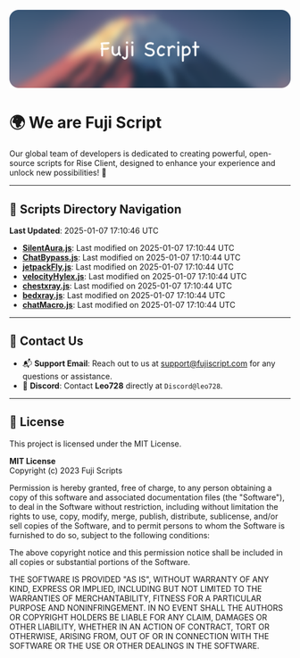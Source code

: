 ![Banner](.github/b.webp)

# 🌍 **We are Fuji Script**

Our global team of developers is dedicated to creating powerful, open-source scripts for Rise Client, designed to enhance your experience and unlock new possibilities! 🌟

---
<!-- SCRIPTS_NAVIGATION_START -->
## 📂 **Scripts Directory Navigation**

**Last Updated**: 2025-01-07 17:10:46 UTC

- **[SilentAura.js](scripts/SilentAura.js)**: Last modified on 2025-01-07 17:10:44 UTC
- **[ChatBypass.js](scripts/ChatBypass.js)**: Last modified on 2025-01-07 17:10:44 UTC
- **[jetpackFly.js](scripts/jetpackFly.js)**: Last modified on 2025-01-07 17:10:44 UTC
- **[velocityHylex.js](scripts/velocityHylex.js)**: Last modified on 2025-01-07 17:10:44 UTC
- **[chestxray.js](scripts/chestxray.js)**: Last modified on 2025-01-07 17:10:44 UTC
- **[bedxray.js](scripts/bedxray.js)**: Last modified on 2025-01-07 17:10:44 UTC
- **[chatMacro.js](scripts/chatMacro.js)**: Last modified on 2025-01-07 17:10:44 UTC

<!-- SCRIPTS_NAVIGATION_END -->

---

## 💬 **Contact Us**  
- 📬 **Support Email**: Reach out to us at [support@fujiscript.com](mailto:support@fujiscript.com) for any questions or assistance.  
- 💬 **Discord**: Contact **Leo728** directly at `Discord@leo728`.

---

## 📜 **License**

This project is licensed under the MIT License.  

**MIT License**  
Copyright (c) 2023 Fuji Scripts  

Permission is hereby granted, free of charge, to any person obtaining a copy of this software and associated documentation files (the "Software"), to deal in the Software without restriction, including without limitation the rights to use, copy, modify, merge, publish, distribute, sublicense, and/or sell copies of the Software, and to permit persons to whom the Software is furnished to do so, subject to the following conditions:  

The above copyright notice and this permission notice shall be included in all copies or substantial portions of the Software.  

THE SOFTWARE IS PROVIDED "AS IS", WITHOUT WARRANTY OF ANY KIND, EXPRESS OR IMPLIED, INCLUDING BUT NOT LIMITED TO THE WARRANTIES OF MERCHANTABILITY, FITNESS FOR A PARTICULAR PURPOSE AND NONINFRINGEMENT. IN NO EVENT SHALL THE AUTHORS OR COPYRIGHT HOLDERS BE LIABLE FOR ANY CLAIM, DAMAGES OR OTHER LIABILITY, WHETHER IN AN ACTION OF CONTRACT, TORT OR OTHERWISE, ARISING FROM, OUT OF OR IN CONNECTION WITH THE SOFTWARE OR THE USE OR OTHER DEALINGS IN THE SOFTWARE.  
